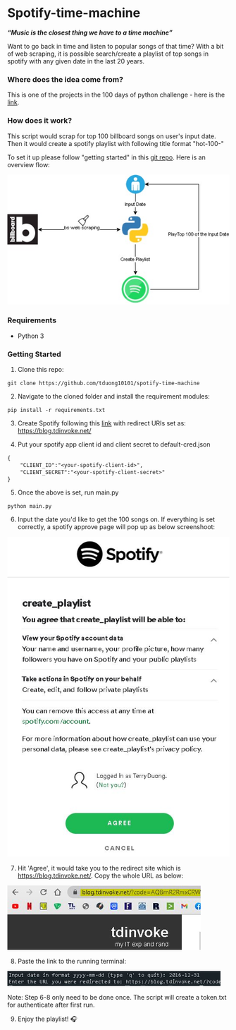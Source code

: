 # Spotify-time-machine
__*“Music is the closest thing we have to a time machine”*__

Want to go back in time and listen to popular songs of that time? With a bit of web scraping, it is possible search/create a playlist of top songs in spotify with any given date in the last 20 years.

### Where does the idea come from?

This is one of the projects in the 100 days of python challenge - here is the [link](https://100daysofpython.dev/).

### How does it work?


This script would scrap for top 100 billboard songs on user's input date. Then it would create a spotify playlist with following title format "hot-100-<date>"

To set it up please follow "getting started" in this [git repo](https://github.com/tduong10101/spotify-time-machine). Here is an overview flow:

![Overview](/img/spotify-time-machine.jpg)


### Requirements

- Python 3

### Getting Started

1. Clone this repo:

```
git clone https://github.com/tduong10101/spotify-time-machine
```
2. Navigate to the cloned folder and install the requirement modules:
```
pip install -r requirements.txt
```
3. Create Spotify following this [link](https://developer.spotify.com/documentation/general/guides/app-settings/) with redirect URIs set as: https://blog.tdinvoke.net/

4. Put your spotify app client id and client secret to default-cred.json

```
{
    "CLIENT_ID":"<your-spotify-client-id>",
    "CLIENT_SECRET":"<your-spotify-client-secret>"
}
```

5. Once the above is set, run main.py
```
python main.py
```
6. Input the date you'd like to get the 100 songs on. If everything is set correctly, a spotify approve page will pop up as below screenshoot:

![Approve App](/img/spotify_approve.JPG)

7. Hit 'Agree', it would take you to the redirect site which is https://blog.tdinvoke.net/. Copy the whole URL as below:

![URL copy](/img/url_copy.JPG)

8. Paste the link to the running terminal:

![URL paste](/img/paste_url.JPG)

Note: Step 6-8 only need to be done once. The script will create a token.txt for authenticate after first run.

9. Enjoy the playlist! 🎧
